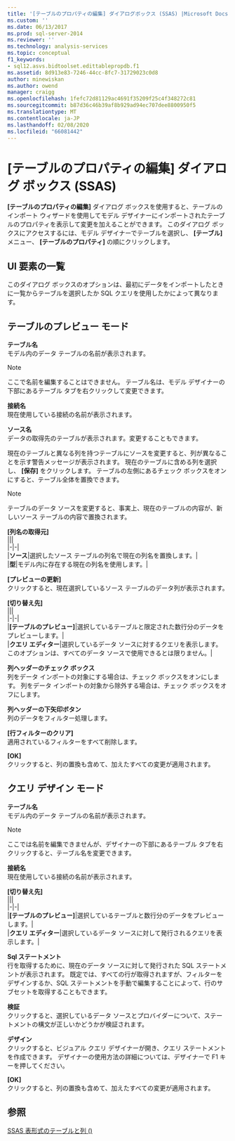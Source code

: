 ```yaml
---
title: '[テーブルのプロパティの編集] ダイアログボックス (SSAS) |Microsoft Docs'
ms.custom: ''
ms.date: 06/13/2017
ms.prod: sql-server-2014
ms.reviewer: ''
ms.technology: analysis-services
ms.topic: conceptual
f1_keywords:
- sql12.asvs.bidtoolset.edittablepropdb.f1
ms.assetid: 8d913e83-7246-44cc-8fc7-31729023c0d8
author: minewiskan
ms.author: owend
manager: craigg
ms.openlocfilehash: 1fefc72d81129ac4691f35209f25c4f348272c81
ms.sourcegitcommit: b87d36c46b39af8b929ad94ec707dee8800950f5
ms.translationtype: MT
ms.contentlocale: ja-JP
ms.lasthandoff: 02/08/2020
ms.locfileid: "66081442"
---
```

# <a name="edit-table-properties-dialog-box-ssas"></a>[テーブルのプロパティの編集] ダイアログ ボックス (SSAS)
  
  **[テーブルのプロパティの編集]** ダイアログ ボックスを使用すると、テーブルのインポート ウィザードを使用してモデル デザイナーにインポートされたテーブルのプロパティを表示して変更を加えることができます。 このダイアログ ボックスにアクセスするには、モデル デザイナーでテーブルを選択し、 **[テーブル]** メニュー、 **[テーブルのプロパティ]** の順にクリックします。  
  
## <a name="uielement-list"></a>UI 要素の一覧  
 このダイアログ ボックスのオプションは、最初にデータをインポートしたときに一覧からテーブルを選択したか SQL クエリを使用したかによって異なります。  
  
## <a name="table-preview-mode"></a>テーブルのプレビュー モード  
 **テーブル名**  
 モデル内のデータ テーブルの名前が表示されます。  
  
> [!NOTE]  
>  ここで名前を編集することはできません。 テーブル名は、モデル デザイナーの下部にあるテーブル タブを右クリックして変更できます。  
  
 **接続名**  
 現在使用している接続の名前が表示されます。  
  
 **ソース名**  
 データの取得先のテーブルが表示されます。変更することもできます。  
  
 現在のテーブルと異なる列を持つテーブルにソースを変更すると、列が異なることを示す警告メッセージが表示されます。 現在のテーブルに含める列を選択し、 **[保存]** をクリックします。 テーブルの左側にあるチェック ボックスをオンにすると、テーブル全体を置換できます。  
  
> [!NOTE]  
>  テーブルのデータ ソースを変更すると、事実上、現在のテーブルの内容が、新しいソース テーブルの内容で置換されます。  
  
 **[列名の取得元]**  
 |||  
|-|-|  
|**ソース**|選択したソース テーブルの列名で現在の列名を置換します。|  
|**型**|モデル内に存在する現在の列名を使用します。|  
  
 **[プレビューの更新]**  
 クリックすると、現在選択しているソース テーブルのデータ列が表示されます。  
  
 **[切り替え先]**  
 |||  
|-|-|  
|**[テーブルのプレビュー]**|選択しているテーブルと限定された数行分のデータをプレビューします。|  
|**クエリ エディター**|選択しているデータ ソースに対するクエリを表示します。 このオプションは、すべてのデータ ソースで使用できるとは限りません。|  
  
 **列ヘッダーのチェック ボックス**  
 列をデータ インポートの対象にする場合は、チェック ボックスをオンにします。 列をデータ インポートの対象から除外する場合は、チェック ボックスをオフにします。  
  
 **列ヘッダーの下矢印ボタン**  
 列のデータをフィルター処理します。  
  
 **[行フィルターのクリア]**  
 適用されているフィルターをすべて削除します。  
  
 **[OK]**  
 クリックすると、列の置換も含めて、加えたすべての変更が適用されます。  
  
## <a name="query-design-mode"></a>クエリ デザイン モード  
 **テーブル名**  
 モデル内のデータ テーブルの名前が表示されます。  
  
> [!NOTE]  
>  ここでは名前を編集できませんが、デザイナーの下部にあるテーブル タブを右クリックすると、テーブル名を変更できます。  
  
 **接続名**  
 現在使用している接続の名前が表示されます。  
  
 **[切り替え先]**  
 |||  
|-|-|  
|**[テーブルのプレビュー]**|選択しているテーブルと数行分のデータをプレビューします。|  
|**クエリ エディター**|選択しているデータ ソースに対して発行されるクエリを表示します。|  
  
 **Sql ステートメント**  
 行を取得するために、現在のデータ ソースに対して発行された SQL ステートメントが表示されます。 既定では、すべての行が取得されますが、フィルターをデザインするか、SQL ステートメントを手動で編集することによって、行のサブセットを取得することもできます。  
  
 **検証**  
 クリックすると、選択しているデータ ソースとプロバイダーについて、ステートメントの構文が正しいかどうかが検証されます。  
  
 **デザイン**  
 クリックすると、ビジュアル クエリ デザイナーが開き、クエリ ステートメントを作成できます。 デザイナーの使用方法の詳細については、デザイナーで F1 キーを押してください。  
  
 **[OK]**  
 クリックすると、列の置換も含めて、加えたすべての変更が適用されます。  
  
## <a name="see-also"></a>参照  
 [SSAS 表形式のテーブルと列 &#40;&#41;](tabular-models/tables-and-columns-ssas-tabular.md)  
  
  
